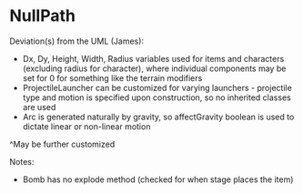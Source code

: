 # NullPath

Deviation(s) from the UML (James):
- Dx, Dy, Height, Width, Radius variables used for items and characters (excluding radius for character), where individual components may be set for 0 for something like the terrain modifiers
- ProjectileLauncher can be customized for varying launchers - projectile type and motion is specified upon construction, so no inherited classes are used
- Arc is generated naturally by gravity, so affectGravity boolean is used to dictate linear or non-linear motion

^May be further customized

Notes: 
- Bomb has no explode method (checked for when stage places the item)
